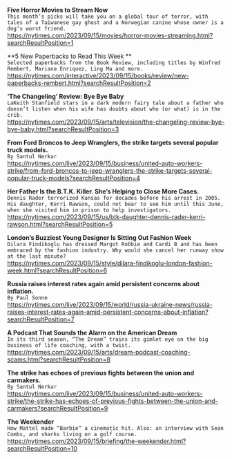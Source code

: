 **Five Horror Movies to Stream Now**\
`This month’s picks will take you on a global tour of terror, with tales of a Taiwanese gay ghost and a Norwegian canine whose owner is a dog’s worst friend.`\
https://nytimes.com/2023/09/15/movies/horror-movies-streaming.html?searchResultPosition=1

**5 New Paperbacks to Read This Week **\
`Selected paperbacks from the Book Review, including titles by Winfred Rembert, Mariana Enriquez, Ling Ma and more. `\
https://nytimes.com/interactive/2023/09/15/books/review/new-paperbacks-rembert.html?searchResultPosition=2

**‘The Changeling’ Review: Bye Bye Baby**\
`LaKeith Stanfield stars in a dark modern fairy tale about a father who doesn’t listen when his wife has doubts about who (or what) is in the crib.`\
https://nytimes.com/2023/09/15/arts/television/the-changeling-review-bye-bye-baby.html?searchResultPosition=3

**From Ford Broncos to Jeep Wranglers, the strike targets several popular truck models.**\
`By Santul Nerkar`\
https://nytimes.com/live/2023/09/15/business/united-auto-workers-strike/from-ford-broncos-to-jeep-wranglers-the-strike-targets-several-popular-truck-models?searchResultPosition=4

**Her Father Is the B.T.K. Killer. She’s Helping to Close More Cases.**\
`Dennis Rader terrorized Kansas for decades before his arrest in 2005. His daughter, Kerri Rawson, could not bear to see him until this June, when she visited him in prison to help investigators.`\
https://nytimes.com/2023/09/15/us/btk-daughter-dennis-rader-kerri-rawson.html?searchResultPosition=5

**London’s Buzziest Young Designer Is Sitting Out Fashion Week**\
`Dilara Findikoglu has dressed Margot Robbie and Cardi B and has been embraced by the fashion industry. Why would she cancel her runway show at the last minute?`\
https://nytimes.com/2023/09/15/style/dilara-findikoglu-london-fashion-week.html?searchResultPosition=6

**Russia raises interest rates again amid persistent concerns about inflation.**\
`By Paul Sonne`\
https://nytimes.com/live/2023/09/15/world/russia-ukraine-news/russia-raises-interest-rates-again-amid-persistent-concerns-about-inflation?searchResultPosition=7

**A Podcast That Sounds the Alarm on the American Dream**\
`In its third season, “The Dream” trains its gimlet eye on the big business of life coaching, with a twist.`\
https://nytimes.com/2023/09/15/arts/dream-podcast-coaching-scams.html?searchResultPosition=8

**The strike has echoes of previous fights between the union and carmakers.**\
`By Santul Nerkar`\
https://nytimes.com/live/2023/09/15/business/united-auto-workers-strike/the-strike-has-echoes-of-previous-fights-between-the-union-and-carmakers?searchResultPosition=9

**The Weekender**\
`How Mattel made “Barbie” a cinematic hit. Also: an interview with Sean Combs, and sharks living on a golf course.`\
https://nytimes.com/2023/09/15/briefing/the-weekender.html?searchResultPosition=10

